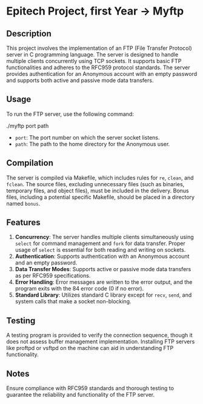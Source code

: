 # Epitech Project, first Year -> Myftp

## Description
This project involves the implementation of an FTP (File Transfer Protocol) server in C programming language. The server is designed to handle multiple clients concurrently using TCP sockets. It supports basic FTP functionalities and adheres to the RFC959 protocol standards. The server provides authentication for an Anonymous account with an empty password and supports both active and passive mode data transfers.

## Usage
To run the FTP server, use the following command:

./myftp port path

- `port`: The port number on which the server socket listens.
- `path`: The path to the home directory for the Anonymous user.

## Compilation
The server is compiled via Makefile, which includes rules for `re`, `clean`, and `fclean`. The source files, excluding unnecessary files (such as binaries, temporary files, and object files), must be included in the delivery. Bonus files, including a potential specific Makefile, should be placed in a directory named `bonus`.

## Features
1. **Concurrency**: The server handles multiple clients simultaneously using `select` for command management and `fork` for data transfer. Proper usage of `select` is essential for both reading and writing on sockets.
2. **Authentication**: Supports authentication with an Anonymous account and an empty password.
3. **Data Transfer Modes**: Supports active or passive mode data transfers as per RFC959 specifications.
4. **Error Handling**: Error messages are written to the error output, and the program exits with the 84 error code (0 if no error).
5. **Standard Library**: Utilizes standard C library except for `recv`, `send`, and system calls that make a socket non-blocking.

## Testing
A testing program is provided to verify the connection sequence, though it does not assess buffer management implementation. Installing FTP servers like proftpd or vsftpd on the machine can aid in understanding FTP functionality.

## Notes
Ensure compliance with RFC959 standards and thorough testing to guarantee the reliability and functionality of the FTP server.
